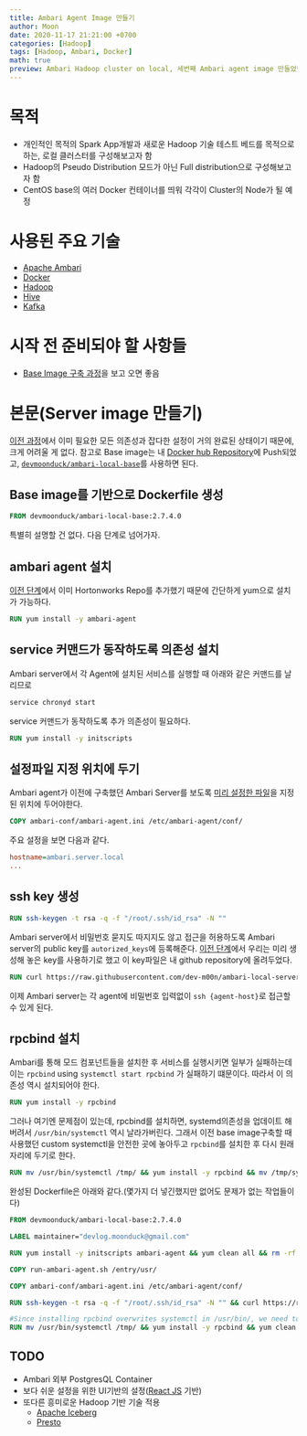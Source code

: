 ```yaml
---
title: Ambari Agent Image 만들기
author: Moon
date: 2020-11-17 21:21:00 +0700
categories: [Hadoop]
tags: [Hadoop, Ambari, Docker]
math: true
preview: Ambari Hadoop cluster on local, 세번째 Ambari agent image 만들었던 과정
---
```

# 목적
- 개인적인 목적의 Spark App개발과 새로운 Hadoop 기술 테스트 베드를 목적으로 하는, 로컬 클러스터를 구성해보고자 함
- Hadoop의 Pseudo Distribution 모드가 아닌 Full distribution으로 구성해보고자 함
- CentOS base의 여러 Docker 컨테이너를 띄워 각각이 Cluster의 Node가 될 예정


# 사용된 주요 기술
- [Apache Ambari](https://ambari.apache.org/)
- [Docker](https://www.docker.com/)
- [Hadoop](https://hadoop.apache.org/)
- [Hive](https://hive.apache.org/)
- [Kafka](https://kafka.apache.org/)  
  

# 시작 전 준비되야 할 사항들
- [Base Image 구축 과정](./2020-11-15-struggling-with-ambari.md)을 보고 오면 좋음


# 본문(Server image 만들기)

[이전 과정](./2020-11-15-struggling-with-ambari.md)에서 이미 필요한 모든 의존성과 잡다한 설정이 거의 완료된 상태이기 때문에, 크게 어려울 게 없다. 참고로 Base image는 내 [Docker hub Repository](https://hub.docker.com/u/devmoonduck)에 Push되었고, [`devmoonduck/ambari-local-base`](https://hub.docker.com/r/devmoonduck/ambari-local-base)를 사용하면 된다.

## Base image를 기반으로 Dockerfile 생성
```dockerfile
FROM devmoonduck/ambari-local-base:2.7.4.0
```
특별히 설명할 건 없다. 다음 단계로 넘어가자.  

## ambari agent 설치
[이전 단계](./2020-11-15-struggling-with-ambari.md)에서 이미 Hortonworks Repo를 추가했기 때문에 간단하게 yum으로 설치가 가능하다.
```dockerfile
RUN yum install -y ambari-agent
```

## service 커맨드가 동작하도록 의존성 설치
Ambari server에서 각 Agent에 설치된 서비스를 실행할 때 아래와 같은 커맨드를 날리므로
```bash
service chronyd start
```
service 커맨드가 동작하도록 추가 의존성이 필요하다.
```dockerfile
RUN yum install -y initscripts
```

## 설정파일 지정 위치에 두기
Ambari agent가 이전에 구축했던 Ambari Server를 보도록 [미리 설정한 파일](https://github.com/dev-m00n/ambari-local-agent/tree/master/ambari-conf)을 지정된 위치에 두어야한다.
```dockerfile
COPY ambari-conf/ambari-agent.ini /etc/ambari-agent/conf/
```
주요 설정을 보면 다음과 같다.
```ini
hostname=ambari.server.local
...
```

## ssh key 생성
```dockerfile
RUN ssh-keygen -t rsa -q -f "/root/.ssh/id_rsa" -N ""
```
Ambari server에서 비밀번호 묻지도 따지지도 않고 접근을 허용하도록 Ambari server의 public key를 `autorized_keys`에 등록해준다. [이전 단계](./2020-11-16-struggling-with-ambari2.md')에서 우리는 미리 생성해 놓은 key를 사용하기로 했고 이 key파일은 내 github repository에 올려두었다.
```dockerfile
RUN curl https://raw.githubusercontent.com/dev-m00n/ambari-local-server/master/id_rsa.pub -o /root/.ssh/authorized_keys
```
이제 Ambari server는 각 agent에 비밀번호 입력없이 `ssh {agent-host}`로 접근할 수 있게 된다.

## rpcbind 설치
 Ambari를 통해 모드 컴포넌트들을 설치한 후 서비스를 실행시키면 일부가 실패하는데 이는 `rpcbind` using `systemctl start rpcbind` 가 실패하기 떄문이다. 따라서 이 의존성 역시 설치되어야 한다.
 ```dockerfile
 RUN yum install -y rpcbind
 ```
 그러나 여기엔 문제점이 있는데, rpcbind를 설치하면, systemd의존성을 업데이트 해버려서 `/usr/bin/systemctl` 역시 날라가버린다. 그래서 이전 base image구축할 때 사용했던 custom systemctl을 안전한 곳에 놓아두고 `rpcbind`를 설치한 후 다시 원래 자리에 두기로 한다.
 ```dockerfile
RUN mv /usr/bin/systemctl /tmp/ && yum install -y rpcbind && mv /tmp/systemctl /usr/bin/
 ```

완성된 Dockerfile은 아래와 같다.(몇가지 더 넣긴했지만 없어도 문제가 없는 작업들이다)
```dockerfile
FROM devmoonduck/ambari-local-base:2.7.4.0

LABEL maintainer="devlog.moonduck@gmail.com"

RUN yum install -y initscripts ambari-agent && yum clean all && rm -rf /var/cache/yum 

COPY run-ambari-agent.sh /entry/usr/

COPY ambari-conf/ambari-agent.ini /etc/ambari-agent/conf/

RUN ssh-keygen -t rsa -q -f "/root/.ssh/id_rsa" -N "" && curl https://raw.githubusercontent.com/dev-m00n/ambari-local-server/master/id_rsa.pub -o /root/.ssh/authorized_keys

#Since installing rpcbind overwrites systemctl in /usr/bin/, we need to move custom systemctl to safe place, and get it back to /usr/bin/
RUN mv /usr/bin/systemctl /tmp/ && yum install -y rpcbind && yum clean all && rm -rf /var/cache/yum && mv /tmp/systemctl /usr/bin/
```

## TODO
- Ambari 외부 PostgresQL Container
- 보다 쉬운 설정을 위한 UI기반의 설정([React JS](https://reactjs.org/) 기반)
- 또다른 흥미로운 Hadoop 기반 기술 적용
	- [Apache Iceberg](https://iceberg.apache.org/)
	- [Presto](https://prestodb.io/)
